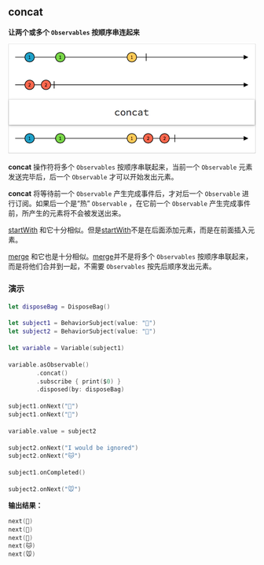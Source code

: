 ## concat

**让两个或多个 `Observables` 按顺序串连起来**

![](/assets/WhichOperator/Operators/concat.png)

**concat** 操作符将多个 `Observables` 按顺序串联起来，当前一个 `Observable` 元素发送完毕后，后一个  `Observable` 才可以开始发出元素。

**concat** 将等待前一个 `Observable` 产生完成事件后，才对后一个 `Observable` 进行订阅。如果后一个是“热” `Observable` ，在它前一个 `Observable` 产生完成事件前，所产生的元素将不会被发送出来。

[startWith](startWith.md) 和它十分相似。但是[startWith](startWith.md)不是在后面添加元素，而是在前面插入元素。

[merge](merge.md) 和它也是十分相似。[merge](merge.md)并不是将多个 `Observables` 按顺序串联起来，而是将他们合并到一起，不需要 `Observables` 按先后顺序发出元素。
### 演示 
```swift
let disposeBag = DisposeBag()

let subject1 = BehaviorSubject(value: "🍎")
let subject2 = BehaviorSubject(value: "🐶")

let variable = Variable(subject1)

variable.asObservable()
        .concat()
        .subscribe { print($0) }
        .disposed(by: disposeBag)

subject1.onNext("🍐")
subject1.onNext("🍊")

variable.value = subject2

subject2.onNext("I would be ignored")
subject2.onNext("🐱")

subject1.onCompleted()

subject2.onNext("🐭")
```
**输出结果：**

```swift
next(🍎)
next(🍐)
next(🍊)
next(🐱)
next(🐭)
```
